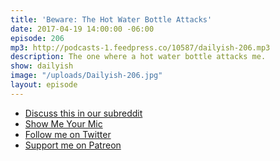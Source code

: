 ```yaml
---
title: 'Beware: The Hot Water Bottle Attacks'
date: 2017-04-19 14:00:00 -06:00
episode: 206
mp3: http://podcasts-1.feedpress.co/10587/dailyish-206.mp3
description: The one where a hot water bottle attacks me.
show: dailyish
image: "/uploads/Dailyish-206.jpg"
layout: episode
---
```


* [Discuss this in our subreddit](#)
* [Show Me Your Mic](https://goodstuff.fm/smym/)
* [Follow me on Twitter](https://www.twitter.com/ichris)
* [Support me on Patreon](https://www.patreon.com/ichris)

